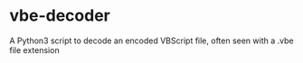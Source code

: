 # vbe-decoder
A Python3 script to decode an encoded VBScript file, often seen with a .vbe file extension
